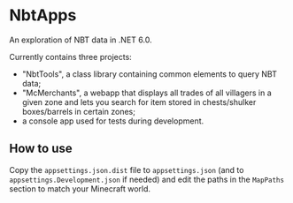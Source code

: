 # NbtApps
An exploration of NBT data in .NET 6.0.

Currently contains three projects: 
* "NbtTools", a class library containing common elements to query NBT data; 
* "McMerchants", a webapp that displays all trades of all villagers in a given zone and lets you search for item stored in chests/shulker boxes/barrels in certain zones;
* a console app used for tests during development.

## How to use
Copy the `appsettings.json.dist` file to `appsettings.json` (and to `appsettings.Development.json` if needed) and edit the paths in the `MapPaths` section to match your Minecraft world.
